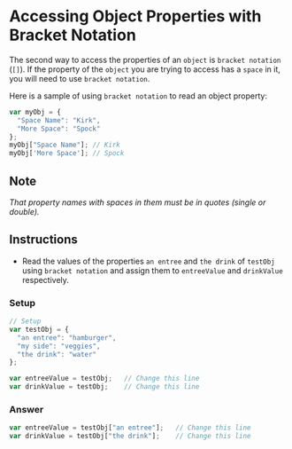 # Accessing Object Properties with Bracket Notation

The second way to access the properties of an `object` is `bracket notation` (`[]`).
If the property of the `object` you are trying to access has a `space` in it,
you will need to use `bracket notation`.

Here is a sample of using `bracket notation` to read an object property:

```javascript
var myObj = {
  "Space Name": "Kirk",
  "More Space": "Spock"
};
myObj["Space Name"]; // Kirk
myObj['More Space']; // Spock
```

## Note
 *That property names with spaces in them must be in quotes (single or double).*

## Instructions
 - Read the values of the properties `an entree` and `the drink` of `testObj`
 using `bracket notation` and assign them to `entreeValue` and `drinkValue`
 respectively.

### Setup

```javascript
// Setup
var testObj = {
  "an entree": "hamburger",
  "my side": "veggies",
  "the drink": "water"
};

var entreeValue = testObj;   // Change this line
var drinkValue = testObj;    // Change this line
```

### Answer

```javascript
var entreeValue = testObj["an entree"];   // Change this line
var drinkValue = testObj["the drink"];    // Change this line
```

